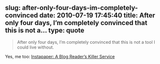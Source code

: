 slug: after-only-four-days-im-completely-convinced
date: 2010-07-19 17:45:40
title: After only four days, I’m completely convinced that this is not a...
type: quote
---

> After only four days, I’m completely convinced that this is not a tool I could live without.

Yes, me too: [Instapaper: A Blog Reader’s Killer Service](http://theappleblog.com/2010/07/12/instapaper-a-blog-readers-killer-service/)
